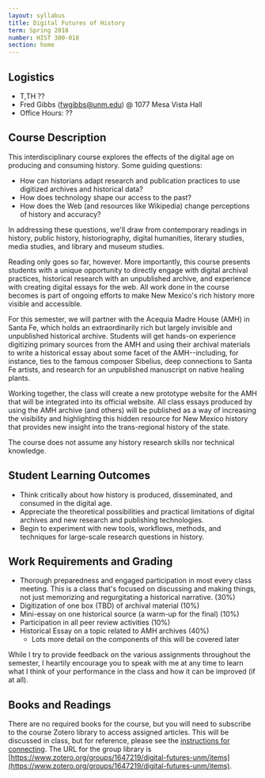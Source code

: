 ```yaml
---
layout: syllabus
title: Digital Futures of History
term: Spring 2018
number: HIST 300-018
section: home
---
```


## Logistics
- T,TH ??
- Fred Gibbs \([fwgibbs@unm.edu](mailto:fwgibbs@unm.edu)\) @ 1077 Mesa Vista Hall
- Office Hours: ??

## Course Description
This interdisciplinary course explores the effects of the digital age on producing and consuming history. Some guiding questions:

- How can historians adapt research and publication practices to use digitized archives and historical data?
- How does technology shape our access to the past?
- How does the Web (and resources like Wikipedia) change perceptions of history and accuracy?


In addressing these questions, we'll draw from contemporary readings in history, public history, historiography, digital humanities, literary studies, media studies, and library and museum studies.

Reading only goes so far, however. More importantly, this course presents students with a unique opportunity to directly engage with digital archival practices, historical research with an unpublished archive, and experience with creating digital essays for the web. All work done in the course becomes is part of ongoing efforts to make New Mexico's rich history more visible and accessible.

For this semester, we will partner with the Acequia Madre House (AMH) in Santa Fe, which holds an extraordinarily rich but largely invisible and unpublished historical archive. Students will get hands-on experience digitizing primary sources from the AMH and using their archival materials to write a historical essay about some facet of the AMH--including, for instance, ties to the famous composer Sibelius, deep connections to Santa Fe artists, and research for an unpublished manuscript on native healing plants.

Working together, the class will create a new prototype website for the AMH that will be integrated into its official website. All class essays produced by using the AMH archive (and others) will be published as a way of increasing the visibility and highlighting this hidden resource for New Mexico history that provides new insight into the trans-regional history of the state.

The course does not assume any history research skills nor technical knowledge.


## Student Learning Outcomes
- Think critically about how history is produced, disseminated, and consumed in the digital age.
- Appreciate the theoretical possibilities and practical limitations of digital archives and new research and publishing technologies.
- Begin to experiment with new tools, workflows, methods, and techniques for large-scale research questions in history.


## Work Requirements and Grading
- Thorough preparedness and engaged participation in most every class meeting. This is a class that's focused on discussing and making things, not just memorizing and regurgitating a historical narrative. (30%)
- Digitization of one box (TBD) of archival material (10%)
- Mini-essay on one historical source (a warm-up for the final) (10%)
- Participation in all peer review activities (10%)
- Historical Essay on a topic related to AMH archives (40%)
    - Lots more detail on the components of this will be covered later

While I try to provide feedback on the various assignments throughout the semester, I heartily encourage you to speak with me at any time to learn what I think of your performance in the class and how it can be improved (if at all).


## Books and Readings
There are no required books for the course, but you will need to subscribe to the course Zotero library to access assigned articles. This will be discussed in class, but for reference, please see the [instructions for connecting](http://fredgibbs.net/courses/etc/zotero.html). The URL for the group library is [https://www.zotero.org/groups/1647219/digital-futures-unm/items](https://www.zotero.org/groups/1647219/digital-futures-unm/items).
